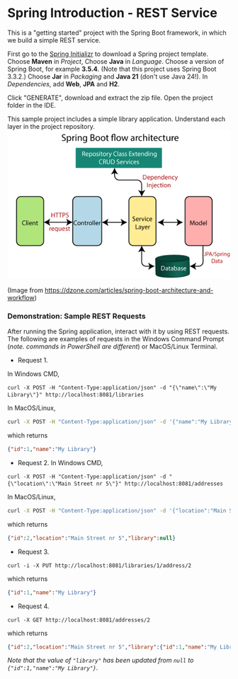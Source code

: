 # Spring Introduction - REST Service


This is a "getting started" project with the Spring Boot framework, in which we build a simple REST service.

First go to the [Spring Initializr](https://start.spring.io/) to download a Spring project template.
Choose **Maven** in *Project*, Choose **Java** in *Language*. 
Choose a version of Spring Boot, for example **3.5.4**.
(Note that this project uses Spring Boot 3.3.2.)
Choose **Jar** in *Packaging* and **Java 21** (don't use Java 24!).
In *Dependencies*, add **Web**, **JPA** and **H2**.

Click "GENERATE", download and extract the zip file. Open the project folder in the IDE.



This sample project includes a simple library application.
Understand each layer in the project repository.
![spring boot architecture](./spring-boot-architecture2.png)

(Image from https://dzone.com/articles/spring-boot-architecture-and-workflow)

### Demonstration: Sample REST Requests
After running the Spring application, interact with it by using REST requests. 
The following are examples of requests in the Windows Command Prompt (_note. commands in PowerShell are different_)
or MacOS/Linux Terminal.

- Request 1. 

In Windows CMD,
```shell
curl -X POST -H "Content-Type:application/json" -d "{\"name\":\"My Library\"}" http://localhost:8081/libraries
```
In MacOS/Linux,
```bash
curl -X POST -H "Content-Type:application/json" -d '{"name":"My Library"}' http://localhost:8081/libraries
```
which returns
```json
{"id":1,"name":"My Library"}
```

- Request 2.
  In Windows CMD,
```shell
curl -X POST -H "Content-Type:application/json" -d "{\"location\":\"Main Street nr 5\"}" http://localhost:8081/addresses
```
In MacOS/Linux,
```bash
curl -X POST -H "Content-Type:application/json" -d '{"location":"Main Street nr 5"}' http://localhost:8081/addresses
```
which returns 
```json
{"id":2,"location":"Main Street nr 5","library":null}
```

- Request 3.
```shell
curl -i -X PUT http://localhost:8081/libraries/1/address/2
```
which returns
```json
{"id":1,"name":"My Library"}
```

- Request 4.
```shell
curl -X GET http://localhost:8081/addresses/2
```
which returns
```json
{"id":2,"location":"Main Street nr 5","library":{"id":1,"name":"My Library"}}
```
_Note that the value of `"library"` has been updated from `null` to `{"id":1,"name":"My Library"}`._
